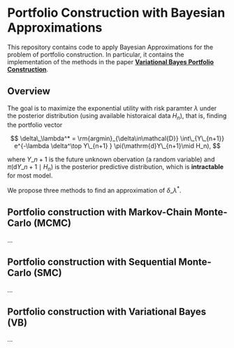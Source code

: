 # Portfolio Construction with Bayesian Approximations
This repository contains code to apply Bayesian Approximations for the problem of portfolio construction. In particular, it contains the implementation of the methods in the paper [**Variational Bayes Portfolio Construction**](https://arxiv.org/abs/2411.06192).

## Overview
The goal is to maximize the exponential utility with risk paramter $\lambda$ under the posterior distribution (using available historaical data $H_n$), that is, finding the portfolio vector

$$ \delta\_\lambda^* = \rm{argmin}_{\delta\in\mathcal{D}} \int\_{Y\_{n+1}} e^{-\lambda \delta^\top Y\_{n+1} } \pi(\mathrm{d}Y\_{n+1}\mid H_n), $$

where $Y\_{n+1}$ is the future unknown obervation (a random variable) and $\pi(\mathrm{d}Y\_{n+1}\mid H_n)$ is the posterior predictive distribution, which is **intractable** for most model. 

We propose three methods to find an approximation of $\delta\_\lambda^*$.

## Portfolio construction with Markov-Chain Monte-Carlo (MCMC)
...
## Portfolio construction with Sequential Monte-Carlo (SMC)
...
## Portfolio construction with Variational Bayes (VB)
...
